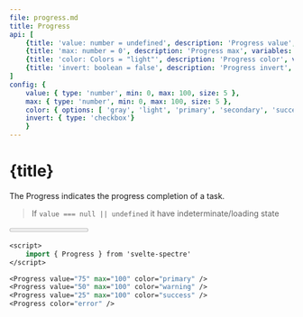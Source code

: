 ```yaml
---
file: progress.md
title: Progress
api: [
	{title: 'value: number = undefined', description: 'Progress value', variables: 'any number'},
	{title: 'max: number = 0', description: 'Progress max', variables: 'any number'},
	{title: 'color: Colors = "light"', description: 'Progress color', variables: 'gray | light | primary | secondary | success | error'},
    {title: 'invert: boolean = false', description: 'Progress invert', variables: 'true | false'}
]
config: { 
    value: { type: 'number', min: 0, max: 100, size: 5 }, 
    max: { type: 'number', min: 0, max: 100, size: 5 }, 
    color: { options: [ 'gray', 'light', 'primary', 'secondary', 'success', 'error' ] } ,
    invert: { type: 'checkbox'}
    }
---
```


<script>
    import {Col, Grid, Progress} from '$lib'
    import Knobs from '../../_knobs.svelte'

    let state = { value: 75, max: 100, color: 'primary', invert: false }
</script>

# {title}

The Progress indicates the progress completion of a task.

> If `value === null || undefined` it have indeterminate/loading state

<p>
    <Grid stack>
        <Col col="6" xs="12">
            <Progress
                value={state.value}
                max={state.max}
                color={state.color}
                invert={state.invert} />
        </Col>
        <Col col="6" xs="12">
            <Progress value="50" max="100" color="warning" />
        </Col>
        <Col col="6" xs="12">
            <Progress value="25" max="100" color="success" />
        </Col>
        <Col col="6" xs="12">
            <Progress color="error" />
        </Col>
    </Grid>
</p>

<p>
    <Knobs bind:state {config}/>
</p>

```sv
<script>
    import { Progress } from 'svelte-spectre'
</script>

<Progress value="75" max="100" color="primary" />
<Progress value="50" max="100" color="warning" />
<Progress value="25" max="100" color="success" />
<Progress color="error" />
```
